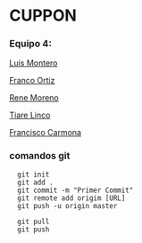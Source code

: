# CUPPON

### Equipo 4:

[Luis Montero](https://github.com/LujoMontero)

[Franco Ortiz](https://github.com/Francortiz-137)

[Rene Moreno](https://github.com/ReneMoreno1193)

[Tiare Linco](https://github.com/Tatanaiko)

[Francisco Carmona](https://github.com/TheNefelin)

### comandos git
```
  git init
  git add .
  git commit -m "Primer Commit"
  git remote add origim [URL]
  git push -u origin master

  git pull
  git push
```


